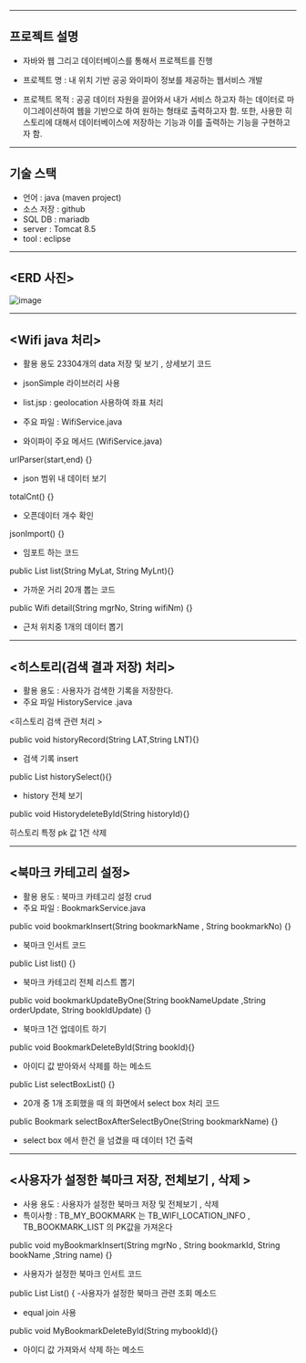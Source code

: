 -----------------------------------
프로젝트 설명 
----------------------------------- 
- 자바와 웹 그리고 데이터베이스를 통해서 프로젝트를 진행

- 프로젝트 명 : 내 위치 기반 공공 와이파이 정보를 제공하는 웹서비스 개발 

- 프로젝트 목적 : 공공 데이터 자원을 끌어와서 내가 서비스 하고자 하는 데이터로
마이그레이션하여 웹을 기반으로 하여 원하는 형태로 출력하고자 함. 또한, 사용한 히스토리에
대해서 데이터베이스에 저장하는 기능과 이를 출력하는 기능을 구현하고자 함.

------------------------------------------
기술 스택 
------------------------------------------
- 언어 : java (maven project)
- 소스 저장 : github 
- SQL DB : mariadb
- server : Tomcat 8.5 
- tool : eclipse 

------------------------------------------
<ERD 사진>
------------------------------------------

![image](https://github.com/anjaehun/webpj/assets/77096665/fbb54d1d-4d74-4b84-9663-8a05dad681ee)

------------------------------------------
<Wifi java 처리>
------------------------------------------

- 활용 용도 23304개의 data 저장 및 보기 , 상세보기 코드 

- jsonSimple 라이브러리 사용 

- list.jsp : geolocation 사용하여 좌표 처리 

- 주요 파일 : WifiService.java 

- 와이파이 주요 메서드 (WifiService.java)

 urlParser(start,end) {} 
 - json 범위 내 데이터 보기 

totalCnt() {}  
- 오픈데이터 개수 확인 

 jsonImport() {} 
-  임포트 하는 코드 

 public List<Wifi> list(String MyLat, String MyLnt){} 
- 가까운 거리 20개 뽑는 코드 

 public Wifi detail(String mgrNo, String wifiNm) {}
- 근처 위치중 1개의 데이터 뽑기  

------------------------------------------
<히스토리(검색 결과 저장) 처리>
------------------------------------------

- 활용 용도 : 사용자가 검색한 기록을 저장한다. 
- 주요 파일 HistoryService .java 


<히스토리 검색 관련 처리 >

 public void historyRecord(String LAT,String LNT){}
 - 검색 기록 insert 
 
 public List<History> historySelect(){}
 - history 전체 보기 
 
  public void HistorydeleteById(String historyId){}
  
 히스토리 특정 pk 값 1건 삭제 

------------------------------------------
<북마크 카테고리 설정>
------------------------------------------
- 활용 용도 : 북마크 카테고리 설정 crud 
- 주요 파일 : BookmarkService.java 

public void bookmarkInsert(String bookmarkName , String bookmarkNo) {}
- 북마크 인서트 코드 

public List<Bookmark> list() {} 
- 북마크 카테고리 전체 리스트 뽑기 

public void bookmarkUpdateByOne(String bookNameUpdate ,String orderUpdate, String bookIdUpdate) {} 
- 북마크 1건 업데이트 하기 

public void BookmarkDeleteById(String bookId){} 
- 아이디 값 받아와서 삭제를 하는 메소드 

 public List<Bookmark> selectBoxList() {}
 -   20개 중 1개 조회했을 때 의 화면에서 
	 select box 처리 코드 
 
  public Bookmark selectBoxAfterSelectByOne(String bookmarkName) {}
  - select box 에서 한건 을 넘겼을 때 데이터 1건 출력
	
------------------------------------------
<사용자가 설정한 북마크 저장, 전체보기 , 삭제 >
------------------------------------------	
- 사용 용도 : 사용자가 설정한 북마크 저장 및 전체보기 , 삭제 
- 특이사항 : TB_MY_BOOKMARK 는 TB_WIFI_LOCATION_INFO , TB_BOOKMARK_LIST 의 PK값을 가져온다
  

public void myBookmarkInsert(String mgrNo , String bookmarkId, String bookName ,String name) {} 
  - 사용자가 설정한 북마크 인서트 코드 
  
   public List<MyBookMark> List() {
   -사용자가 설정한 북마크 관련 조회 메소드 
   - equal join 사용 
   
public void MyBookmarkDeleteById(String mybookId){} 
  - 아이디 값 가져와서 삭제 하는 메소드 
     
